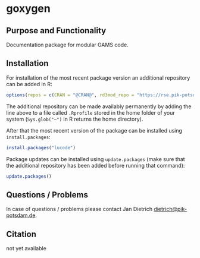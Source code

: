 # goxygen

## Purpose and Functionality

Documentation package for modular GAMS code.

## Installation

For installation of the most recent package version an additional repository can be added in R:

```r
options(repos = c(CRAN = "@CRAN@", rd3mod_repo = "https://rse.pik-potsdam.de/r/packages/"))
```
The additional repository can be made availably permanently by adding the line above to a file called `.Rprofile` stored in the home folder of your system (`Sys.glob("~")` in R returns the home directory).

After that the most recent version of the package can be installed using `install.packages`:

```r 
install.packages("lucode")
```

Package updates can be installed using `update.packages` (make sure that the additional repository has been added before running that command):

```r 
update.packages()
```

## Questions / Problems

In case of questions / problems please contact Jan Dietrich <dietrich@pik-potsdam.de>.


## Citation

not yet available


